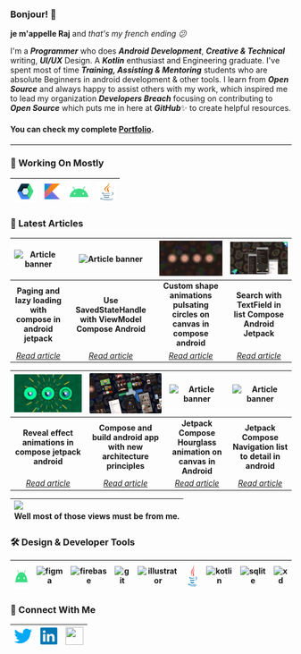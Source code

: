 ### Bonjour! :speech_balloon:
**je m'appelle Raj** and *that's my french ending :confused:*

<!-- ### :unamused: About Me -->
<!-- *Hi !*  -->
I'm a ***Programmer*** who does ***Android Development***, ***Creative & Technical*** writing, ***UI/UX*** Design. A ***Kotlin*** enthusiast and Engineering graduate. I've spent most of time ***Training, Assisting & Mentoring*** students who are absolute Beginners in android development & other tools. I learn from ***Open Source*** and always happy to assist others with my work, which inspired me to lead my organization ***Developers Breach*** focusing on contributing to ***Open Source*** which puts me in here at ***GitHub***:sparkles: to create helpful resources.

#### You can check my complete [Portfolio](https://developersbreach.com/rajasekhar/).
___
### :musical_note: Working On Mostly  
| <img align="center" src="/Images/compose.png" height="40" width="40"/> | <img align="center" src="/Images/kotlin.png" height="28" width="28"/> | <img align="center" src="/Images/android.png" height="40" width="40"/> | <img align="center" src="/Images/java.png" height="32" width="32"/> |
| :-: | :-: | :-: | :-: |
  
### 📕 Latest Articles<br>

| <img src="https://developersbreach.com/wp-content/uploads/2023/03/Paging-featured-image.png" alt="Article banner" width="600" /> | <img src="https://developersbreach.com/wp-content/uploads/2023/01/SavedStateHandleFeaturedImage.png" alt="Article banner" width="600" /> | <img src="https://github.com/RajashekarRaju/compose-actors/blob/master/assets/custom-animations-blog-preview-image.png" alt="Article banner" width="600" /> | <img src="https://github.com/RajashekarRaju/compose-actors/blob/master/assets/textfield-blog-preview-image.png" alt="Article banner" width="600" /> |
| :-: | :-: | :-: | :-: | 
| **Paging and lazy loading with compose in android jetpack** | **Use SavedStateHandle with ViewModel Compose Android** | **Custom shape animations pulsating circles on canvas in compose android** | **Search with TextField in list Compose Android Jetpack** |
| [*Read article*](https://developersbreach.com/paging-compose-android/) | [*Read article*](https://developersbreach.com/savedstatehandle-viewmodel-android/) | [*Read article*](https://developersbreach.com/custom-shape-animations-pulsating-circles-canvas-compose/) | [*Read article*](https://developersbreach.com/search-with-textfield-list-compose/) |
  
| <img src="https://github.com/RajashekarRaju/compose-actors/blob/master/assets/reveal-effect-ani-blog-preview-image.png" alt="Article banner" width="600" /> | <img src="https://github.com/RajashekarRaju/compose-actors/blob/master/assets/banner.png" alt="Article banner" width="600" /> | <img src="https://developersbreach.com/wp-content/uploads/2021/10/HourglassAnimations.png" alt="Article banner" width="600" /> | <img src="https://developersbreach.com/wp-content/uploads/2021/09/ListDetail.png" alt="Article banner" width="600" /> |
| :-: | :-: | :-: | :-: | 
| **Reveal effect animations in compose jetpack android** | **Compose and build android app with new architecture principles** | **Jetpack Compose Hourglass animation on canvas in Android** | **Jetpack Compose Navigation list to detail in android** |
| [*Read article*](https://developersbreach.com/reveal-effect-animations-compose-android/) | [*Read article*](https://developersbreach.com/compose-android-app-architecture/) | [*Read article*](https://developersbreach.com/hourglass-animation-canvas-compose/) | [*Read article*](https://developersbreach.com/list-detail-navigation-compose/) |

| ![](https://komarev.com/ghpvc/?username=RajashekarRaju)<br>Well most of those views must be from me. |
| :- |

### 🛠️ Design & Developer Tools
| <img align="center" src="/Images/android.png" height="48" width="48"/> | <img align="center" src="https://www.vectorlogo.zone/logos/figma/figma-icon.svg" alt="figma" width="40" height="40"/> | <img align="center" src="https://www.vectorlogo.zone/logos/firebase/firebase-icon.svg" alt="firebase" width="40" height="40"/> | <img align="center" src="https://www.vectorlogo.zone/logos/git-scm/git-scm-icon.svg" alt="git" width="40" height="40"/> | <img align="center" src="https://www.vectorlogo.zone/logos/adobe_illustrator/adobe_illustrator-icon.svg" alt="illustrator" width="36" height="36"/> | <img align="center" src="https://raw.githubusercontent.com/devicons/devicon/master/icons/java/java-original.svg" alt="java" width="40" height="40"/> | <img align="center" src="https://www.vectorlogo.zone/logos/kotlinlang/kotlinlang-icon.svg" alt="kotlin" width="36" height="36"/> | <img align="center" src="https://www.vectorlogo.zone/logos/sqlite/sqlite-icon.svg" alt="sqlite" width="40" height="40"/> | <img align="center" src="https://cdn.worldvectorlogo.com/logos/adobe-xd.svg" alt="xd" width="36" height="36"/> |
| :-: | :-: | :-: | :-: | :-: | :-: | :-: | :-: | :-: |

### :link: Connect With Me
| <a href="https://twitter.com/rajashekarke"><img align="center" src="/Images/twitter.png" height="32" width="32"/> | <a href="https://www.linkedin.com/in/rajasekhar-k-e/"><img align="center" src="/Images/linkedin.png" height="32" width="32"/> | <a href="https://twitter.com/rajashekarke"><img align="center" src="https://developersbreach.com/wp-content/uploads/2021/05/cropped-company-logo-low-e1620530924648.png" height="32" width="32"/> |
| :-: | :-: | :-: |
  
<!-- <details>
  <summary> Title
    
  </summary>
</details> -->
  
<!-- ### New Blogs posts -->
<!-- BLOG-POST-LIST:START -->
<!-- - [Reveal effect animations in compose jetpack android](https://developersbreach.com/reveal-effect-animations-compose-android/)
- [Architecture for Compose android apps – new revamped principles](https://developersbreach.com/compose-android-app-architecture/)
- [Search with TextField in list Compose Android Jetpack](https://developersbreach.com/search-with-textfield-list-compose/)
- [Custom shape animations pulsating circles on canvas in compose android](https://developersbreach.com/custom-shape-animations-pulsating-circles-canvas-compose/)
- [Jetpack Compose Hourglass animation on canvas in Android](https://developersbreach.com/hourglass-animation-canvas-compose/) -->
<!-- BLOG-POST-LIST:END -->
